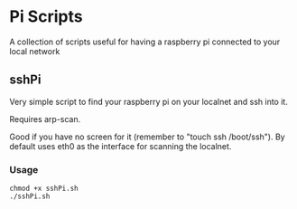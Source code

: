 # Pi Scripts

A collection of scripts useful for having a raspberry pi connected to your local network

## sshPi 

Very simple script to find your raspberry pi on your localnet and ssh into it.

Requires arp-scan.

Good if you have no screen for it (remember to "touch ssh /boot/ssh"). By default uses eth0 as the interface for scanning the localnet.

### Usage

```
chmod +x sshPi.sh
./sshPi.sh

```
